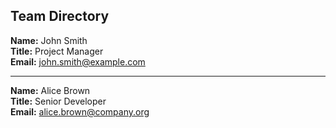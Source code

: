 ## Team Directory

**Name:** John Smith  
**Title:** Project Manager  
**Email:** john.smith@example.com  

---

**Name:** Alice Brown  
**Title:** Senior Developer  
**Email:** alice.brown@company.org  
